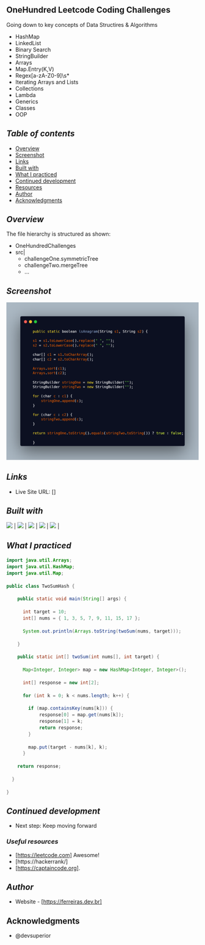 ## OneHundred Leetcode Coding Challenges 
Going down to key concepts of Data Structires & Algorithms 
- HashMap
- LinkedList
- Binary Search
- StringBuilder
- Arrays
- Map.Entry(K,V)
- Regex[a-zA-Z0-9]\\s*
- Iterating Arrays and Lists 
- Collections
- Lambda
- Generics
- Classes
- OOP
## _Table of contents_
- [Overview](#overview)
- [Screenshot](#screenshot)
- [Links](#links)
- [Built with](#built-with)
- [What I practiced](#what-i-practiced)
- [Continued development](#continued-development)
- [Resources](#useful-resources)
- [Author](#author)
- [Acknowledgments](#acknowledgments)
## _Overview_
The file hierarchy is structured as shown:
- OneHundredChallenges
- src|
    - challengeOne.symmetricTree
    - challengeTwo.mergeTree
    - ...

## _Screenshot_
[![](./carbon.png)]()
## _Links_
- Live Site URL: [] 
## _Built with_

 ![](https://ferreiras.dev.br/assets/images/icons/git-scm-icon.svg) | ![](https://ferreiras.dev.br/assets/images/icons/eclipse_builton.svg) | ![](https://ferreiras.dev.br/assets/images/icons/java-icon.svg) | ![](https://ferreiras.dev.br/assets/images/icons/linux-original.svg) | ![](https://ferreiras.dev.br/assets/images/icons/bash-original.svg) | 

 ## _What I practiced_
```java
import java.util.Arrays;
import java.util.HashMap;
import java.util.Map;

public class TwoSumHash {

    public static void main(String[] args) {

	  int target = 10;
	  int[] nums = { 1, 3, 5, 7, 9, 11, 15, 17 };

	  System.out.println(Arrays.toString(twoSum(nums, target)));

    }

    public static int[] twoSum(int nums[], int target) {

	  Map<Integer, Integer> map = new HashMap<Integer, Integer>();

	  int[] response = new int[2];

	  for (int k = 0; k < nums.length; k++) {

	    if (map.containsKey(nums[k])) {
		    response[0] = map.get(nums[k]);
		    response[1] = k;
		    return response;
	    }

	    map.put(target - nums[k], k);
	  }

	return response;

  }

}

``` 

## _Continued development_
- Next step: Keep moving forward 
### _Useful resources_
- [https://leetcode.com] Awesome!
- [https://hackerrank/] 
- [https://captaincode.org].
## _Author_
- Website - [https://ferreiras.dev.br] 
## Acknowledgments
- @devsuperior
